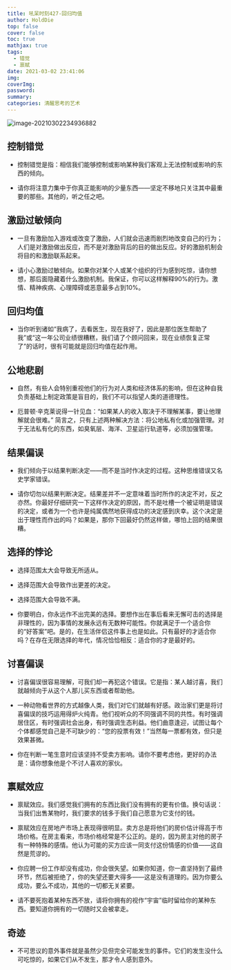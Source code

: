 ```yaml
---
title: 吼呆时刻427-回归均值
author: HoldDie
top: false
cover: false
toc: true
mathjax: true
tags:
  - 错觉
  - 禀赋
date: 2021-03-02 23:41:06
img:
coverImg:
password:
summary:
categories: 清醒思考的艺术
---
```


![image-20210302234936882](https://cdn.jsdelivr.net/gh/HoldDie/img1/20210302234937.png)

## 控制错觉

- 控制错觉是指：相信我们能够控制或影响某种我们客观上⽆法控制或影响的东西的倾向。

- 请你将注意⼒集中于你真正能影响的少量东西——坚定不移地只关注其中最重要的那些。其他的，听之任之吧。

## 激励过敏倾向

- ⼀旦有激励加⼊游戏或改变了激励，⼈们就会迅速⽽剧烈地改变⾃⼰的⾏为；⼈们是对激励做出反应，⽽不是对激励背后的⽬的做出反应。好的激励机制会将⽬的和激励联系起来。

- 请⼩⼼激励过敏倾向。如果你对某个⼈或某个组织的⾏为感到吃惊，请你想想，那后⾯隐藏着什么激励机制。我保证，你可以这样解释90%的⾏为。激情、精神疾病、⼼理障碍或恶意最多占到10%。

## 回归均值

- 当你听到诸如“我病了，去看医⽣，现在我好了，因此是那位医⽣帮助了我”或“这⼀年公司业绩很糟糕，我们请了个顾问回来，现在业绩恢复正常了”的话时，很有可能就是回归均值在起作⽤。

## 公地悲剧

- ⾃然，有些⼈会特别重视他们的⾏为对⼈类和经济体系的影响，但在这种⾃我负责基础上制定政策是盲⽬的，我们不可以指望⼈类的道德理性。

- 厄普顿·⾟克莱说得⼀针见⾎：“如果某⼈的收⼊取决于不理解某事，要让他理解就会很难。” 简⾔之，只有上述两种解决⽅法：将公地私有化或加强管理。对于⽆法私有化的东西，如臭氧层、海洋、卫星运⾏轨道等，必须加强管理。

## 结果偏误

- 我们倾向于以结果判断决定——⽽不是当时作决定的过程。这种思维错误又名史学家错误。

- 请你切勿以结果判断决定。结果差并不⼀定意味着当时所作的决定不对，反之亦然。你最好仔细研究⼀下这样作决定的原因，⽽不是吐槽⼀个被证明是错误的决定，或者为⼀个也许是纯属偶然地获得成功的决定感到庆幸。这个决定是出于理性⽽作出的吗？如果是，那你下回最好仍然这样做，哪怕上回的结果很糟。

## 选择的悖论

- 选择范围太⼤会导致⽆所适从。

- 选择范围⼤会导致作出更差的决定。

- 选择范围⼤会导致不满。

- 你要明⽩，你永远作不出完美的选择。要想作出在事后看来⽆懈可击的选择是⾮理性的，因为事情的发展永远有⽆数种可能性。你就满⾜于⼀个适合你的“好答案”吧。是的，在⽣活伴侣这件事上也是如此。只有最好的才适合你吗？在存在⽆限选择的年代，情况恰恰相反：适合你的才是最好的。

## 讨喜偏误

- 讨喜偏误很容易理解，可我们却⼀再犯这个错误。它是指：某⼈越讨喜，我们就越倾向于从这个⼈那⼉买东西或者帮助他。

- ⼀种动物看世界的⽅式越像⼈类，我们对它们就越有好感。政治家们更是将讨喜偏误的技巧运⽤得炉⽕纯青。他们视听众的不同强调不同的共性。有时强调居住区，有时强调社会出⾝，有时强调⽣态利益。他们曲意逢迎，试图让每个个体都感觉⾃⼰是不可缺少的：“您的投票有效！”当然每⼀票都有效，但只是效果甚微。

- 你在判断⼀笔⽣意时应该坚持不受卖⽅影响。请你不要考虑他，更好的办法是：请你想象他是个不讨⼈喜欢的家伙。

## 禀赋效应

- 禀赋效应。我们感觉我们拥有的东西⽐我们没有拥有的更有价值。换句话说：当我们出售某物时，我们要求的钱多于我们⾃⼰愿意为它⽀付的钱。

- 禀赋效应在房地产市场上表现得很明显。卖⽅总是将他们的房价估计得⾼于市场价格。在房主看来，市场价格经常是不公正的。是的，因为房主对他的房⼦有⼀种特殊的感情。他认为可能的买⽅应该⼀同⽀付这份情感的价值——这⾃然是荒谬的。

- 你应聘⼀份⼯作却没有成功，你会很失望。如果你知道，你⼀直坚持到了最终环节，然后被拒绝了，你的失望还要⼤得多——这是没有道理的。因为你要么成功，要么不成功，其他的⼀切都⽆关紧要。

- 请不要死抱着某种东西不放，请将你拥有的视作“宇宙”临时留给你的某种东西。要知道你拥有的⼀切随时又会被拿⾛。

## 奇迹

- 不可思议的意外事件就是虽然少见但完全可能发⽣的事件。它们的发⽣没什么可吃惊的，如果它们从不发⽣，那才令⼈感到意外。